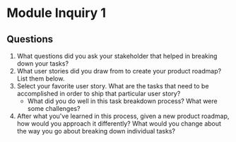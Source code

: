 # Module Inquiry 1

## Questions

1. What questions did you ask your stakeholder that helped in breaking down your tasks?
2. What user stories did you draw from to create your product roadmap? List them below.
3. Select your favorite user story. What are the tasks that need to be accomplished in order to ship that particular user story?
    - What did you do well in this task breakdown process? What were some challenges?
4. After what you've learned in this process, given a new product roadmap, how would you approach it differently? What would you change about the way you go about breaking down individual tasks?
